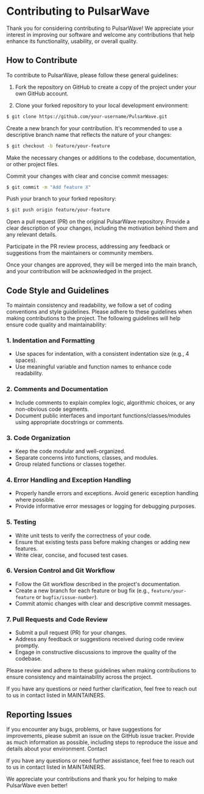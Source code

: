 # Contributing to PulsarWave

Thank you for considering contributing to PulsarWave! We appreciate your interest in improving our software and welcome any contributions that help enhance its functionality, usability, or overall quality.

## How to Contribute

To contribute to PulsarWave, please follow these general guidelines:

1. Fork the repository on GitHub to create a copy of the project under your own GitHub account.

2. Clone your forked repository to your local development environment:

```bash
$ git clone https://github.com/your-username/PulsarWave.git
```

Create a new branch for your contribution. It's recommended to use a descriptive branch name that reflects the nature of your changes:

```bash
$ git checkout -b feature/your-feature
```

Make the necessary changes or additions to the codebase, documentation, or other project files.

Commit your changes with clear and concise commit messages:


```bash
$ git commit -m "Add feature X" 
```

Push your branch to your forked repository:


```bash
$ git push origin feature/your-feature
```

Open a pull request (PR) on the original PulsarWave repository. Provide a clear description of your changes, including the motivation behind them and any relevant details.

Participate in the PR review process, addressing any feedback or suggestions from the maintainers or community members.

Once your changes are approved, they will be merged into the main branch, and your contribution will be acknowledged in the project.


## Code Style and Guidelines

To maintain consistency and readability, we follow a set of coding conventions and style guidelines. Please adhere to these guidelines when making contributions to the project. The following guidelines will help ensure code quality and maintainability:

### 1. Indentation and Formatting

- Use spaces for indentation, with a consistent indentation size (e.g., 4 spaces).
- Use meaningful variable and function names to enhance code readability.

### 2. Comments and Documentation

- Include comments to explain complex logic, algorithmic choices, or any non-obvious code segments.
- Document public interfaces and important functions/classes/modules using appropriate docstrings or comments.

### 3. Code Organization

- Keep the code modular and well-organized.
- Separate concerns into functions, classes, and modules.
- Group related functions or classes together.

### 4. Error Handling and Exception Handling

- Properly handle errors and exceptions. Avoid generic exception handling where possible.
- Provide informative error messages or logging for debugging purposes.

### 5. Testing

- Write unit tests to verify the correctness of your code.
- Ensure that existing tests pass before making changes or adding new features.
- Write clear, concise, and focused test cases.

### 6. Version Control and Git Workflow

- Follow the Git workflow described in the project's documentation.
- Create a new branch for each feature or bug fix (e.g., `feature/your-feature` or `bugfix/issue-number`).
- Commit atomic changes with clear and descriptive commit messages.

### 7. Pull Requests and Code Review

- Submit a pull request (PR) for your changes.
- Address any feedback or suggestions received during code review promptly.
- Engage in constructive discussions to improve the quality of the codebase.

Please review and adhere to these guidelines when making contributions to ensure consistency and maintainability across the project.

If you have any questions or need further clarification, feel free to reach out to us in contact listed in MAINTAINERS.


## Reporting Issues

If you encounter any bugs, problems, or have suggestions for improvements, please submit an issue on the GitHub issue tracker. Provide as much information as possible, including steps to reproduce the issue and details about your environment.
Contact

If you have any questions or need further assistance, feel free to reach out to us in contact listed in MAINTAINERS.

We appreciate your contributions and thank you for helping to make PulsarWave even better!
